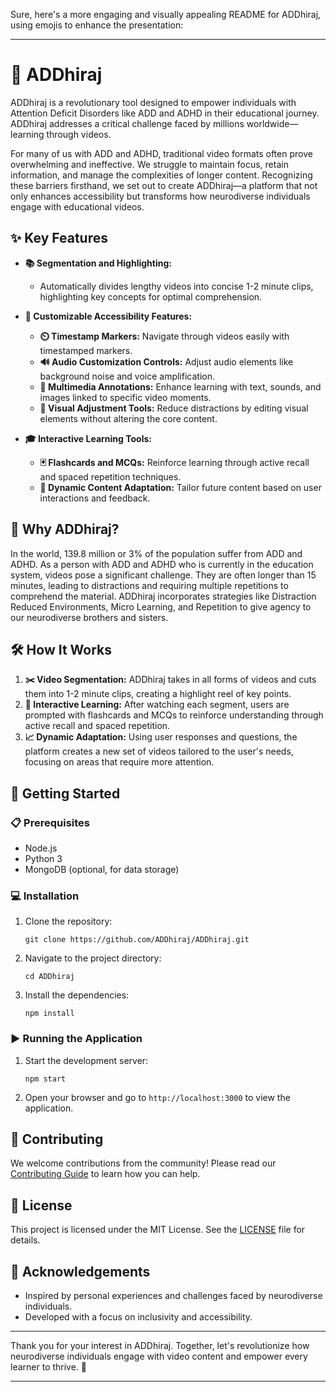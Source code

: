 Sure, here's a more engaging and visually appealing README for ADDhiraj, using emojis to enhance the presentation:

---

# 🎥 ADDhiraj

ADDhiraj is a revolutionary tool designed to empower individuals with Attention Deficit Disorders like ADD and ADHD in their educational journey. ADDhiraj addresses a critical challenge faced by millions worldwide—learning through videos.

For many of us with ADD and ADHD, traditional video formats often prove overwhelming and ineffective. We struggle to maintain focus, retain information, and manage the complexities of longer content. Recognizing these barriers firsthand, we set out to create ADDhiraj—a platform that not only enhances accessibility but transforms how neurodiverse individuals engage with educational videos.

## ✨ Key Features

- **📚 Segmentation and Highlighting:**
  - Automatically divides lengthy videos into concise 1-2 minute clips, highlighting key concepts for optimal comprehension.
  
- **🔧 Customizable Accessibility Features:**
  - **⏲️ Timestamp Markers:** Navigate through videos easily with timestamped markers.
  - **🔊 Audio Customization Controls:** Adjust audio elements like background noise and voice amplification.
  - **📝 Multimedia Annotations:** Enhance learning with text, sounds, and images linked to specific video moments.
  - **🎨 Visual Adjustment Tools:** Reduce distractions by editing visual elements without altering the core content.

- **🎓 Interactive Learning Tools:**
  - **🃏 Flashcards and MCQs:** Reinforce learning through active recall and spaced repetition techniques.
  - **🔄 Dynamic Content Adaptation:** Tailor future content based on user interactions and feedback.

## 🌟 Why ADDhiraj?

In the world, 139.8 million or 3% of the population suffer from ADD and ADHD. As a person with ADD and ADHD who is currently in the education system, videos pose a significant challenge. They are often longer than 15 minutes, leading to distractions and requiring multiple repetitions to comprehend the material. ADDhiraj incorporates strategies like Distraction Reduced Environments, Micro Learning, and Repetition to give agency to our neurodiverse brothers and sisters.

## 🛠️ How It Works

1. **✂️ Video Segmentation:** ADDhiraj takes in all forms of videos and cuts them into 1-2 minute clips, creating a highlight reel of key points.
2. **🧠 Interactive Learning:** After watching each segment, users are prompted with flashcards and MCQs to reinforce understanding through active recall and spaced repetition.
3. **📈 Dynamic Adaptation:** Using user responses and questions, the platform creates a new set of videos tailored to the user's needs, focusing on areas that require more attention.

## 🚀 Getting Started

### 📋 Prerequisites

- Node.js
- Python 3
- MongoDB (optional, for data storage)

### 💻 Installation

1. Clone the repository:
   ```
   git clone https://github.com/ADDhiraj/ADDhiraj.git
   ```
2. Navigate to the project directory:
   ```
   cd ADDhiraj
   ```
3. Install the dependencies:
   ```
   npm install
   ```

### ▶️ Running the Application

1. Start the development server:
   ```
   npm start
   ```
2. Open your browser and go to `http://localhost:3000` to view the application.

## 🤝 Contributing

We welcome contributions from the community! Please read our [Contributing Guide](CONTRIBUTING.md) to learn how you can help.

## 📜 License

This project is licensed under the MIT License. See the [LICENSE](LICENSE) file for details.

## 💬 Acknowledgements

- Inspired by personal experiences and challenges faced by neurodiverse individuals.
- Developed with a focus on inclusivity and accessibility.

---

Thank you for your interest in ADDhiraj. Together, let's revolutionize how neurodiverse individuals engage with video content and empower every learner to thrive. 🌟

---

